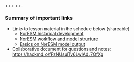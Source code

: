 +++
+++

### Summary of important links

- Links to lesson material in the schedule below (shareable)
  + [NorESM historical development](https://github.com/NorESMhub/NorESM_Workshop_2023/blob/main/presentations/Bentsen_Torsvik_NorESM_user_workshop_20231120.pdf)
  + [NorESM workflow and model structure](https://github.com/NorESMhub/NorESM_Workshop_2023/blob/main/presentations/NorESM_user_workshop_2023.pdf)
  + [Basics on NorESM model output](https://github.com/NorESMhub/NorESM_Workshop_2023/blob/main/presentations/noresm-diag-basics.pdf)
- Collaborative document for questions and notes:<br> https://hackmd.io/fFzNUsuITv6LwlAdL7QfXg
